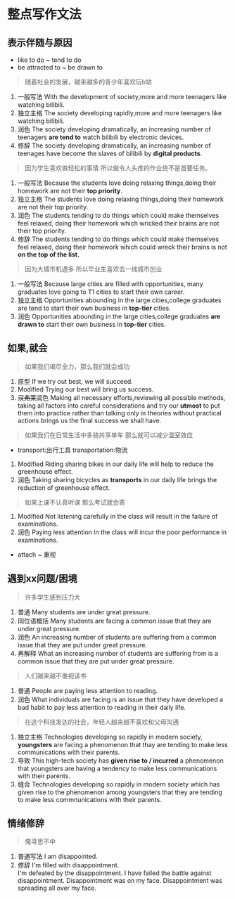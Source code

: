 # 整点写作文法

## 表示伴随与原因

- like to do ~ tend to do
- be attracted to ~ be drawn to

>随着社会的发展，越来越多的青少年喜欢玩b站

1. 一般写法
   With the development of society,more and more teenagers like watching bilibili.
2. 独立主格
   The society developing rapidly,more and more teenagers like watching bilibili.
3. 润色
   The society developing dramatically, an increasing number of teenagers **are tend to** watch bilibili by electronic devices.
4. 修辞
   The society developing dramatically, an increasing number of teenages have become the slaves of bilibili by **digital products**.

>因为学生喜欢做轻松的事情 所以做令人头疼的作业绝不是首要任务。

1. 一般写法
   Because the students love doing relaxing things,doing their homework are not their **top priority**.
2. 独立主格
   The students love doing relaxing things,doing their homework are not their top priority.
3. 润色
   The students tending to do things which could make themselves feel relaxed, doing their homework which wricked their brains are not their top priority.
4. 修辞
   The students tending to do things which could make themselves feel relaxed, doing their homework which could wreck their brains is not **on the top of the list.**

> 因为大城市机遇多 所以毕业生喜欢去一线城市创业

1. 一般写法
   Because large cities are filled with opportunities, many graduates love going to T1 cities to start their own career.
2. 独立主格
   Opportunities abounding in the large cities,college graduates are tend to start their own business in **top-tier** cities.
3. 润色
   Opportunities abounding in the large cities,college graduates **are drawn to** start their own business in **top-tier** cities.

## 如果,就会

> 如果我们竭尽全力，那么我们就会成功

1. 原型
   If we try out best, we will succeed.
2. Modified
   Trying our best will bring us success.
3. ~~汉弗莱~~润色
   Making all necessary efforts,reviewing all possible methods, taking all factors into careful considerations and try our **utmost** to put them into practice rather than talking only in theories without practical actions brings us the final success we shall have.

> 如果我们在日常生活中多骑共享单车 那么就可以减少温室效应

- transport:出行工具 transportation:物流

1. Modified
   Riding sharing bikes in our daily life will help to reduce the greenhouse effect.
2. 润色
   Taking sharing bicycles as **transports** in our daily life brings the reduction of greenhouse effect.

> 如果上课不认真听课 那么考试就会寄

1. Modified
   Not listening carefully in the class will result in the failure of examinations.
2. 润色
   Paying less attention in the class will incur the poor performance in examinations.


- attach ~ 重视

## 遇到xx问题/困境

> 许多学生感到压力大

1. 普通
   Many students are under great pressure.
2. 同位语概括
   Many students are facing a common issue that they are under great pressure.
3. 润色
   An increasing number of students are suffering from a common issue that they are put under great pressure.
4. 再解释
   What an increasing number of students are suffering from is a common issue that they are put under great pressure.

> 人们越来越不重视读书
1. 普通
   People are paying less attention to reading.
2. 润色
   What individuals are facing is an issue that they have developed a bad habit to pay less attention to reading in their daily life.

> 在这个科技发达的社会，年轻人越来越不喜欢和父母沟通

1. 独立主格
   Technologies developing so rapidly in modern society, **youngsters** are facing a phenomenon that thay are tending to make less communications with their parents.
2. 导致
   This high-tech society has **given rise to / incurred** a phenomenon that youngsters are having a tendency to make less communications with their parents.
3. 缝合
   Technologies developing so rapidly in modern society which has given rise to the phenomenon among youngsters that they are tending to make less commnunications with their parents.

## 情绪修辞

> 俺寻思不中

1. 普通写法
   I am disappointed.
2. 修辞
   I'm filled with disappointment.  
   I'm defeated by the disappointment.
   I have failed the battle against disappointment.
   Disappointment was on my face.
   Disappointment was spreading all over my face.
